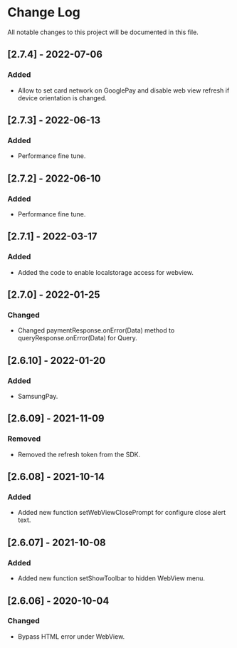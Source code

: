 
# Change Log
All notable changes to this project will be documented in this file.

## [2.7.4] - 2022-07-06
 
### Added

- Allow to set card network on GooglePay and disable web view refresh if device orientation is changed. 

## [2.7.3] - 2022-06-13
 
### Added

- Performance fine tune. 


## [2.7.2] - 2022-06-10
 
### Added

- Performance fine tune. 


## [2.7.1] - 2022-03-17
 
### Added

- Added the code to enable localstorage access for webview. 


## [2.7.0] - 2022-01-25
 
### Changed

- Changed paymentResponse.onError(Data) method to queryResponse.onError(Data) for Query. 


## [2.6.10] - 2022-01-20
 
### Added

- SamsungPay. 


## [2.6.09] - 2021-11-09
 
### Removed

- Removed the refresh token from the SDK. 



## [2.6.08] - 2021-10-14
 
### Added

- Added new function setWebViewClosePrompt for configure close alert text.



## [2.6.07] - 2021-10-08
 
### Added

- Added new function setShowToolbar to hidden WebView menu.



## [2.6.06] - 2020-10-04

### Changed

- Bypass HTML error under WebView.


